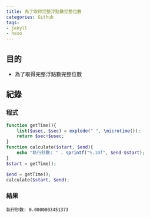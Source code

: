 ```yaml
---
title: 為了取得完整浮點數完整位數
categories: Github
tags:
- jekyll
- hexo
---
```

## 目的 ##

 - 為了取得完整浮點數完整位數
 
## 紀錄 ##

### 程式 ###

```php
function getTime(){
    list($usec, $sec) = explode(" ", \microtime());
    return $sec+$usec;
}
function calculate($start, $end){
    echo "執行秒數: " . sprintf("%.10f", $end-$start);
}
$start = getTime();

$end = getTime();
calculate($start, $end);
```
### 結果 ###

```
執行秒數: 0.0000003451373
```